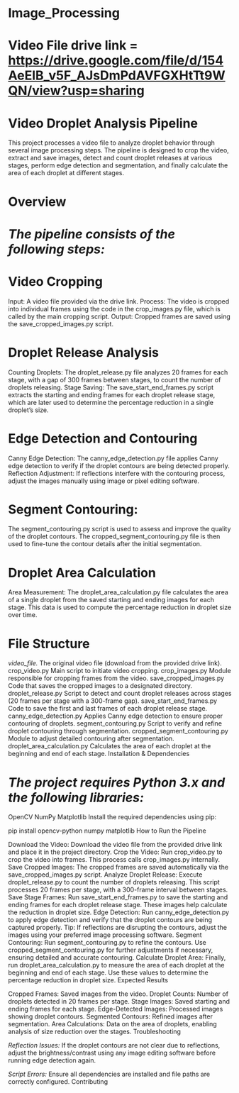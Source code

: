 # Image_Processing
# Video File drive link = https://drive.google.com/file/d/154AeElB_v5F_AJsDmPdAVFGXHtTt9WQN/view?usp=sharing

# Video Droplet Analysis Pipeline

This project processes a video file to analyze droplet behavior through several image processing steps. The pipeline is designed to crop the video, extract and save images, detect and count droplet releases at various stages, perform edge detection and segmentation, and finally calculate the area of each droplet at different stages.

# Overview

# *The pipeline consists of the following steps:*

# Video Cropping
Input: A video file provided via the drive link.
Process: The video is cropped into individual frames using the code in the crop_images.py file, which is called by the main cropping script.
Output: Cropped frames are saved using the save_cropped_images.py script.
# Droplet Release Analysis
Counting Droplets: The droplet_release.py file analyzes 20 frames for each stage, with a gap of 300 frames between stages, to count the number of droplets releasing.
Stage Saving: The save_start_end_frames.py script extracts the starting and ending frames for each droplet release stage, which are later used to determine the percentage reduction in a single droplet’s size.
# Edge Detection and Contouring
Canny Edge Detection: The canny_edge_detection.py file applies Canny edge detection to verify if the droplet contours are being detected properly.
Reflection Adjustment: If reflections interfere with the contouring process, adjust the images manually using image or pixel editing software.
# Segment Contouring:
The segment_contouring.py script is used to assess and improve the quality of the droplet contours.
The cropped_segment_contouring.py file is then used to fine-tune the contour details after the initial segmentation.
# Droplet Area Calculation
Area Measurement: The droplet_area_calculation.py file calculates the area of a single droplet from the saved starting and ending images for each stage. This data is used to compute the percentage reduction in droplet size over time.

# File Structure

*video_file.*
The original video file (download from the provided drive link).
crop_video.py
Main script to initiate video cropping.
crop_images.py
Module responsible for cropping frames from the video.
save_cropped_images.py
Code that saves the cropped images to a designated directory.
droplet_release.py
Script to detect and count droplet releases across stages (20 frames per stage with a 300-frame gap).
save_start_end_frames.py
Code to save the first and last frames of each droplet release stage.
canny_edge_detection.py
Applies Canny edge detection to ensure proper contouring of droplets.
segment_contouring.py
Script to verify and refine droplet contouring through segmentation.
cropped_segment_contouring.py
Module to adjust detailed contouring after segmentation.
droplet_area_calculation.py
Calculates the area of each droplet at the beginning and end of each stage.
Installation & Dependencies

# *The project requires Python 3.x and the following libraries:*

OpenCV
NumPy
Matplotlib
Install the required dependencies using pip:

pip install opencv-python numpy matplotlib
How to Run the Pipeline

Download the Video:
Download the video file from the provided drive link and place it in the project directory.
Crop the Video:
Run crop_video.py to crop the video into frames. This process calls crop_images.py internally.
Save Cropped Images:
The cropped frames are saved automatically via the save_cropped_images.py script.
Analyze Droplet Release:
Execute droplet_release.py to count the number of droplets releasing. This script processes 20 frames per stage, with a 300-frame interval between stages.
Save Stage Frames:
Run save_start_end_frames.py to save the starting and ending frames for each droplet release stage. These images help calculate the reduction in droplet size.
Edge Detection:
Run canny_edge_detection.py to apply edge detection and verify that the droplet contours are being captured properly.
Tip: If reflections are disrupting the contours, adjust the images using your preferred image processing software.
Segment Contouring:
Run segment_contouring.py to refine the contours.
Use cropped_segment_contouring.py for further adjustments if necessary, ensuring detailed and accurate contouring.
Calculate Droplet Area:
Finally, run droplet_area_calculation.py to measure the area of each droplet at the beginning and end of each stage. Use these values to determine the percentage reduction in droplet size.
Expected Results

Cropped Frames: Saved images from the video.
Droplet Counts: Number of droplets detected in 20 frames per stage.
Stage Images: Saved starting and ending frames for each stage.
Edge-Detected Images: Processed images showing droplet contours.
Segmented Contours: Refined images after segmentation.
Area Calculations: Data on the area of droplets, enabling analysis of size reduction over the stages.
Troubleshooting

*Reflection Issues:*
If the droplet contours are not clear due to reflections, adjust the brightness/contrast using any image editing software before running edge detection again.

*Script Errors:*
Ensure all dependencies are installed and file paths are correctly configured.
Contributing



